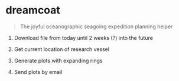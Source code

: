 # dreamcoat

> The joyful oceanographic seagoing expedition planning helper

  1. Download file from today until 2 weeks (?) into the future

  2. Get current location of research vessel

  3. Generate plots with expanding rings

  4. Send plots by email

